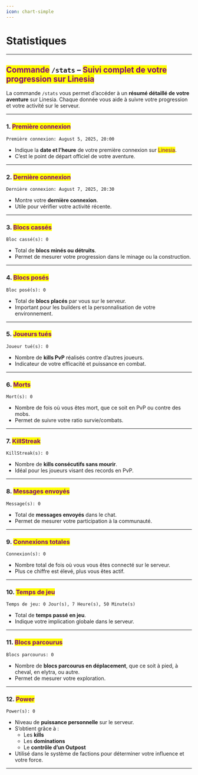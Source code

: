 ```yaml
---
icon: chart-simple
---
```


# Statistiques

***

## <mark style="color:purple;">Commande</mark> `/stats` – <mark style="color:purple;">Suivi complet de votre progression sur Linesia</mark>

La commande `/stats` vous permet d’accéder à un **résumé détaillé de votre aventure** sur Linesia. Chaque donnée vous aide à suivre votre progression et votre activité sur le serveur.

***

### 1. <mark style="color:purple;">Première connexion</mark>

```
Première connexion: August 5, 2025, 20:00
```

* Indique la **date et l’heure** de votre première connexion sur <mark style="color:purple;">Linesia</mark>.
* C’est le point de départ officiel de votre aventure.

***

### 2. <mark style="color:purple;">Dernière connexion</mark>

```
Dernière connexion: August 7, 2025, 20:30
```

* Montre votre **dernière connexion**.
* Utile pour vérifier votre activité récente.

***

### 3. <mark style="color:purple;">Blocs cassés</mark>

```
Bloc cassé(s): 0
```

* Total de **blocs minés ou détruits**.
* Permet de mesurer votre progression dans le minage ou la construction.

***

### 4. <mark style="color:purple;">Blocs posés</mark>

```
Bloc posé(s): 0
```

* Total de **blocs placés** par vous sur le serveur.
* Important pour les builders et la personnalisation de votre environnement.

***

### 5. <mark style="color:purple;">Joueurs tués</mark>

```
Joueur tué(s): 0
```

* Nombre de **kills PvP** réalisés contre d’autres joueurs.
* Indicateur de votre efficacité et puissance en combat.

***

### 6. <mark style="color:purple;">Morts</mark>

```
Mort(s): 0
```

* Nombre de fois où vous êtes mort, que ce soit en PvP ou contre des mobs.
* Permet de suivre votre ratio survie/combats.

***

### 7. <mark style="color:purple;">KillStreak</mark>

```
KillStreak(s): 0
```

* Nombre de **kills consécutifs sans mourir**.
* Idéal pour les joueurs visant des records en PvP.

***

### 8. <mark style="color:purple;">Messages envoyés</mark>

```
Message(s): 0
```

* Total de **messages envoyés** dans le chat.
* Permet de mesurer votre participation à la communauté.

***

### 9. <mark style="color:purple;">Connexions totales</mark>

```
Connexion(s): 0
```

* Nombre total de fois où vous vous êtes connecté sur le serveur.
* Plus ce chiffre est élevé, plus vous êtes actif.

***

### 10. <mark style="color:purple;">Temps de jeu</mark>

```
Temps de jeu: 0 Jour(s), 7 Heure(s), 50 Minute(s)
```

* Total de **temps passé en jeu**.
* Indique votre implication globale dans le serveur.

***

### 11. <mark style="color:purple;">Blocs parcourus</mark>

```
Blocs parcourus: 0
```

* Nombre de **blocs parcourus en déplacement**, que ce soit à pied, à cheval, en elytra, ou autre.
* Permet de mesurer votre exploration.

***

### 12. <mark style="color:purple;">Power</mark>

```
Power(s): 0
```

* Niveau de **puissance personnelle** sur le serveur.
* S’obtient grâce à :
  * Les **kills**
  * Les **dominations**
  * Le **contrôle d’un Outpost**
* Utilisé dans le système de factions pour déterminer votre influence et votre force.

***

